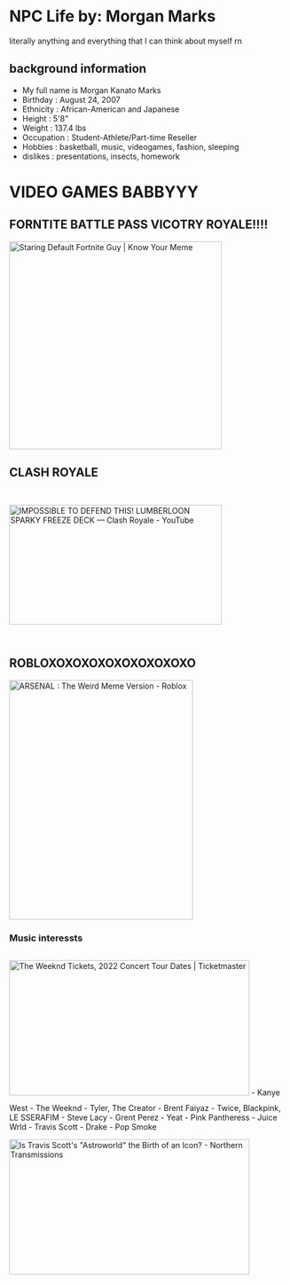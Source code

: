 # NPC Life                                                    by: Morgan Marks
literally anything and everything that I can think about myself rn
## **background information**
- My full name is Morgan Kanato Marks
- Birthday : August 24, 2007
- Ethnicity : African-American and Japanese
- Height : 5'8"
- Weight : 137.4 lbs
- Occupation : Student-Athlete/Part-time Reseller
- Hobbies : basketball, music, videogames, fashion, sleeping
- dislikes : presentations, insects, homework


# VIDEO GAMES BABBYYY
## FORNTITE BATTLE PASS VICOTRY ROYALE!!!!
<img src="https://i.kym-cdn.com/photos/images/newsfeed/001/857/749/d84.jpg" jsaction="load:XAeZkd;" jsname="HiaYvf" class="n3VNCb KAlRDb" alt="Staring Default Fortnite Guy | Know Your Meme" data-noaft="1" style="width: 383px; height: 375.22px; margin: 0px;">

## CLASH ROYALE
<img src="https://i.ytimg.com/vi/EeQ6agIY1wk/maxresdefault.jpg" jsaction="load:XAeZkd;" jsname="HiaYvf" class="n3VNCb KAlRDb" alt="IMPOSSIBLE TO DEFEND THIS! LUMBERLOON SPARKY FREEZE DECK — Clash Royale -  YouTube" data-noaft="1" style="width: 383px; height: 215.437px; margin: 28.3312px 0px;">

## ROBLOXOXOXOXOXOXOXOXOXO
<img src="https://tr.rbxcdn.com/a89ecb22abbe79dad3a174ca70578555/768/432/Image/Png" jsaction="load:XAeZkd;" jsname="HiaYvf" class="n3VNCb KAlRDb" alt="ARSENAL : The Weird Meme Version - Roblox" data-noaft="1" style="width: 331px; height: 432px; margin: 0px;">

### Music interessts
<img src="https://s1.ticketm.net/dam/a/e2e/21b0b2b3-f2b6-4ad4-88a7-6d1546b3de2e_1627271_TABLET_LANDSCAPE_LARGE_16_9.jpg" jsaction="load:XAeZkd;" jsname="HiaYvf" class="n3VNCb KAlRDb" alt="The Weeknd Tickets, 2022 Concert Tour Dates | Ticketmaster" data-noaft="1" style="width: 433px; height: 243.562px; margin: 14.2687px 0px;">
- Kanye West
- The Weeknd 
- Tyler, The Creator
- Brent Faiyaz
- Twice, Blackpink, LE SSERAFIM
- Steve Lacy
- Grent Perez
- Yeat
- Pink Pantheress
- Juice Wrld
- Travis Scott
- Drake
- Pop Smoke

<img src="https://i.ytimg.com/vi/ykMHDKB0-1o/maxresdefault.jpg" jsaction="load:XAeZkd;" jsname="HiaYvf" class="n3VNCb KAlRDb" alt="Is Travis Scott's &quot;Astroworld&quot; the Birth of an Icon? - Northern  Transmissions" data-noaft="1" style="width: 433px; height: 243.562px; margin: 14.2687px 0px;">

